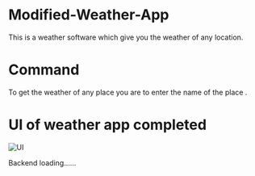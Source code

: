 # Modified-Weather-App
This is a weather software which give you the weather of any location.


# Command
To get the weather of any place you are to enter the name of the place .
 
# UI of weather app completed
![UI](https://user-images.githubusercontent.com/100248770/166519637-68486102-096a-45fd-bb17-eb11e4c9cad9.PNG)

Backend loading......
